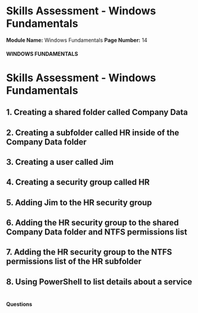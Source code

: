 <!--
 // Platform: Academy
// URL: https://academy.hackthebox.com/module/49/section/1015
// Platform Version: V1
// Module ID: 49
// Module Name: Windows Fundamentals
// Module Difficulty: Fundamental
// Section ID: 1015
// Section Title: Skills Assessment - Windows Fundamentals
// Page Title: Hack The Box - Academy
// Page Number: 14
-->

# Skills Assessment - Windows Fundamentals

**Module Name:** Windows Fundamentals **Page Number:** 14

#### 

#### WINDOWS FUNDAMENTALS

# Skills Assessment - Windows Fundamentals

## 1. Creating a shared folder called Company Data

## 2. Creating a subfolder called HR inside of the Company Data folder

## 3. Creating a user called Jim

## 4. Creating a security group called HR

## 5. Adding Jim to the HR security group

## 6. Adding the HR security group to the shared Company Data folder and NTFS permissions list

## 7. Adding the HR security group to the NTFS permissions list of the HR subfolder

## 8. Using PowerShell to list details about a service

# 

# 

#### Questions

####